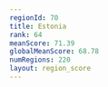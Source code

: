 ```yaml
---
regionId: 70
title: Estonia
rank: 64
meanScore: 71.39
globalMeanScore: 68.78
numRegions: 220
layout: region_score
---
```

